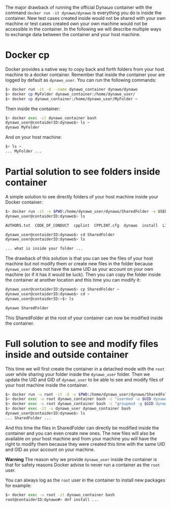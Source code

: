 The major drawback of running the official Dyna&omega;o container with the command `docker run -it dynawo/dynawo` is everything you do is inside the container. New test cases created inside would not be shared with your own machine or test cases created own your own machine would not be accessible in the container. In the following we will describe multiple ways to exchange data between the container and your host machine.

# Docker cp

Docker provides a native way to copy back and forth folders from your host machine to a docker container. Remember that inside the container your are logged by default as `dynawo_user`. You can run the following commands:
``` bash
$> docker run -it -d --name dynawo_container dynawo/dynawo
$> docker cp MyFolder dynawo_container:/home/dynawo_user/
$> docker cp dynawo_container:/home/dynawo_user/MyFolder ~
```

Then inside the container:
``` bash
$> docker exec -it dynawo_container bash
dynawo_user@contaiderID:dynawo$> ls ~
dynawo MyFolder
```

And on your host machine:
``` bash
$> ls ~
... MyFolder ...
```

# Partial solution to see folders inside container

A simple solution to see directly folders of your host machine inside your Docker container:

``` bash
$> docker run -it -v $PWD:/home/dynawo_user/dynawo/SharedFolder -e USERID=$UID --name dynawo_container dynawo/dynawo
dynawo_user@contaiderID:dynawo$> ls

AUTHORS.txt  CODE_OF_CONDUCT  cpplint  CPPLINT.cfg  dynawo  install  LICENSE.txt  myEnvDynawo.sh  nrt  OpenModelica  README.md SharedFolder util

dynawo_user@contaiderID:dynawo$> cd SharedFolder
dynawo_user@contaiderID:dynawo$> ls

... what is inside your folder ...
```

The drawback of this solution is that you can see the files of your host machine but not modify them or create new files in the folder because `dynawo_user` does not have the same UID as your account on your own machine (or if it has it would be luck). Then you can copy the folder inside the container at another location and this time you can modify it:

``` bash
dynawo_user@contaiderID:dynawo$> cp SharedFolder ~
dynawo_user@contaiderID:dynawo$> cd ~
dynawo_user@contaiderID:~$> ls

dynawo SharedFolder
```
This SharedFolder at the root of your container can now be modified inside the container.

# Full solution to see and modify files inside and outside container

This time we will first create the container in a detached mode with the `root` user while sharing your folder inside the `dynawo_user` folder. Then we update the UID and GID of `dynawo_user` to be able to see and modify files of your host machine inside the container.

``` bash
$> docker run -u root -it -d -v $PWD:/home/dynawo_user/dynawo/SharedFolder --name dynawo_container dynawo/dynawo
$> docker exec -u root dynawo_container bash -c "usermod -u $UID dynawo_user"
$> docker exec -u root dynawo_container bash -c "groupmod -g $GID dynawo_user"
$> docker exec -it -u dynawo_user dynawo_container bash
dynawo_user@contaiderID:dynawo$> ls
... SharedFolder ...
```

And this time the files in SharedFolder can directly be modified inside the container and you can even create new ones. The new files will also be available on your host machine and from your machine you will have the right to modify them because they were created this time with the same UID and GID as your account on your machine.

**Warning** The reason why we provide `dynawo_user` inside the container is that for safety reasons Docker advise to never run a container as the `root` user.

You can always log as the `root` user in the container to install new packages for example:

``` bash
$> docker exec -u root -it dynawo_container bash
root@contaiderID:dynawo#> dnf install ...
```

